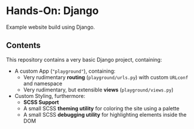# Hands-On: Django

Example website build using Django.

## Contents

This repository contains a very basic Django project, containing:
- A custom App (`"playground"`), containing:
   - Very rudimentary **routing** (`playground/urls.py`) with custom `URLconf` and namespace
   - Very rudimentary, but extensible **views** (`playground/views.py`)
- Custom Styling, furthermore:
   - **SCSS Support**
   - A small SCSS **theming utility** for coloring the site using a palette
   - A small SCSS **debugging utility** for highlighting elements inside the DOM
